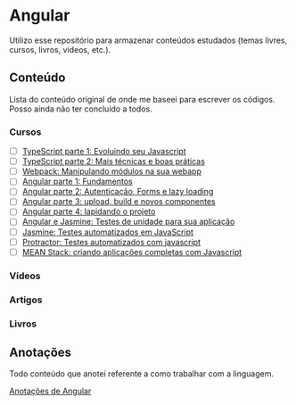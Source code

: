 # Angular

Utilizo esse repositório para armazenar conteúdos estudados (temas livres, cursos, livros, videos, etc.).

## Conteúdo

Lista do conteúdo original de onde me baseei para escrever os códigos.
Posso ainda não ter concluido a todos.

### Cursos

- [ ] [TypeScript parte 1: Evoluindo seu Javascript](https://cursos.alura.com.br/course/typescript-parte1)
- [ ] [TypeScript parte 2: Mais técnicas e boas práticas](https://cursos.alura.com.br/course/typescript-parte2)
- [ ] [Webpack: Manipulando módulos na sua webapp](https://cursos.alura.com.br/course/webpack)
- [ ] [Angular parte 1: Fundamentos](https://cursos.alura.com.br/course/angular-fundamentos)
- [ ] [Angular parte 2: Autenticação, Forms e lazy loading](https://cursos.alura.com.br/course/angular-autenticacao)
- [ ] [Angular parte 3: upload, build e novos componentes](https://cursos.alura.com.br/course/angular-upload-build)
- [ ] [Angular parte 4: lapidando o projeto](https://cursos.alura.com.br/course/angular-lapidando-projeto)
- [ ] [Angular e Jasmine: Testes de unidade para sua aplicação](https://cursos.alura.com.br/course/angular-unit-test)
- [ ] [Jasmine: Testes automatizados em JavaScript](https://cursos.alura.com.br/course/testes-automatizados-em-javascript-com-jasmine)
- [ ] [Protractor: Testes automatizados com javascript](https://cursos.alura.com.br/course/testes-protractor)
- [ ] [MEAN Stack: criando aplicações completas com Javascript](https://cursos.alura.com.br/course/mean-javascript)

### Vídeos

### Artigos

### Livros

## Anotações

Todo conteúdo que anotei referente a como trabalhar com a linguagem.

[Anotações de Angular](https://github.com/caiqueportela/Angular/blob/master/ANOTACOES.md)
